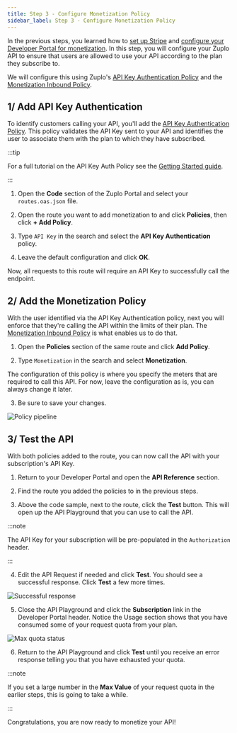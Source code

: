 ```yaml
---
title: Step 3 - Configure Monetization Policy
sidebar_label: Step 3 - Configure Monetization Policy
---
```


In the previous steps, you learned how to
[set up Stripe](./monetization-webhook-setup.md) and
[configure your Developer Portal for monetization](./monetization-dev-portal-setup.md).
In this step, you will configure your Zuplo API to ensure that users are allowed
to use your API according to the plan they subscribe to.

We will configure this using Zuplo's
[API Key Authentication Policy](/docs/policies/api-key-inbound) and the
[Monetization Inbound Policy](/docs/policies/monetization-inbound).

## 1/ Add API Key Authentication

To identify customers calling your API, you'll add the
[API Key Authentication Policy](/docs/policies/api-key-inbound). This policy
validates the API Key sent to your API and identifies the user to associate them
with the plan to which they have subscribed.

:::tip

For a full tutorial on the API Key Auth Policy see the
[Getting Started guide](/docs/articles/step-3-add-api-key-auth).

:::

1. Open the **Code** section of the Zuplo Portal and select your
   `routes.oas.json` file.

2. Open the route you want to add monetization to and click **Policies**, then
   click **+ Add Policy**.

3. Type `API Key` in the search and select the **API Key Authentication**
   policy.

4. Leave the default configuration and click **OK**.

Now, all requests to this route will require an API Key to successfully call the
endpoint.

## 2/ Add the Monetization Policy

With the user identified via the API Key Authentication policy, next you will
enforce that they're calling the API within the limits of their plan. The
[Monetization Inbound Policy](/docs/policies/monetization-inbound) is what
enables us to do that.

1. Open the **Policies** section of the same route and click **Add Policy**.

2. Type `Monetization` in the search and select **Monetization**.

The configuration of this policy is where you specify the meters that are
required to call this API. For now, leave the configuration as is, you can
always change it later.

3. Be sure to save your changes.

![Policy pipeline](/media/monetization-policy-setup/image.png)

## 3/ Test the API

With both policies added to the route, you can now call the API with your
subscription's API Key.

1. Return to your Developer Portal and open the **API Reference** section.

2. Find the route you added the policies to in the previous steps.

3. Above the code sample, next to the route, click the **Test** button. This
   will open up the API Playground that you can use to call the API.

:::note

The API Key for your subscription will be pre-populated in the `Authorization`
header.

:::

4. Edit the API Request if needed and click **Test**. You should see a
   successful response. Click **Test** a few more times.

![Successful response](/media/monetization-policy-setup/image-1.png)

5. Close the API Playground and click the **Subscription** link in the Developer
   Portal header. Notice the Usage section shows that you have consumed some of
   your request quota from your plan.

![Max quota status](/media/monetization-policy-setup/image-2.png)

6. Return to the API Playground and click **Test** until you receive an error
   response telling you that you have exhausted your quota.

:::note

If you set a large number in the **Max Value** of your request quota in the
earlier steps, this is going to take a while.

:::

Congratulations, you are now ready to monetize your API!
